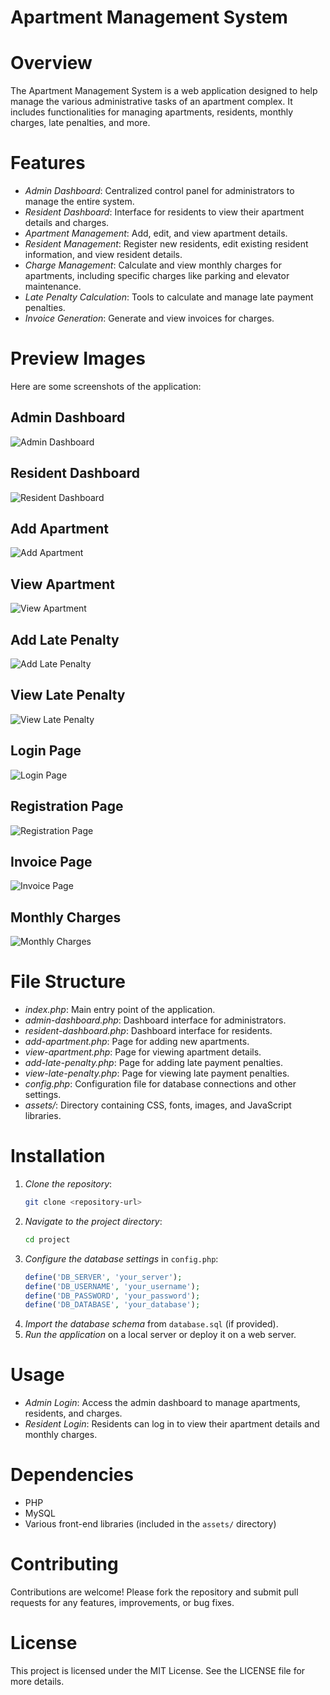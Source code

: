 # Apartment Management System

# Overview
The Apartment Management System is a web application designed to help manage the various administrative tasks of an apartment complex. It includes functionalities for managing apartments, residents, monthly charges, late penalties, and more.

# Features
- *Admin Dashboard*: Centralized control panel for administrators to manage the entire system.
- *Resident Dashboard*: Interface for residents to view their apartment details and charges.
- *Apartment Management*: Add, edit, and view apartment details.
- *Resident Management*: Register new residents, edit existing resident information, and view resident details.
- *Charge Management*: Calculate and view monthly charges for apartments, including specific charges like parking and elevator maintenance.
- *Late Penalty Calculation*: Tools to calculate and manage late payment penalties.
- *Invoice Generation*: Generate and view invoices for charges.

# Preview Images
Here are some screenshots of the application:

## Admin Dashboard
![Admin Dashboard](assets/images/admin-dashboard.png)

## Resident Dashboard
![Resident Dashboard](assets/images/resident-dashboard.png)

## Add Apartment
![Add Apartment](assets/images/add-apartment.png)

## View Apartment
![View Apartment](assets/images/view-apartment.png)

## Add Late Penalty
![Add Late Penalty](assets/images/add-late-penalty.png)

## View Late Penalty
![View Late Penalty](assets/images/view-late-penalty.png)

## Login Page
![Login Page](assets/images/login.png)

## Registration Page
![Registration Page](assets/images/registration.png)

## Invoice Page
![Invoice Page](assets/images/invoice.png)

## Monthly Charges
![Monthly Charges](assets/images/monthly-charges.png)

# File Structure
- *index.php*: Main entry point of the application.
- *admin-dashboard.php*: Dashboard interface for administrators.
- *resident-dashboard.php*: Dashboard interface for residents.
- *add-apartment.php*: Page for adding new apartments.
- *view-apartment.php*: Page for viewing apartment details.
- *add-late-penalty.php*: Page for adding late payment penalties.
- *view-late-penalty.php*: Page for viewing late payment penalties.
- *config.php*: Configuration file for database connections and other settings.
- *assets/*: Directory containing CSS, fonts, images, and JavaScript libraries.

# Installation
1. *Clone the repository*:
    ```bash
    git clone <repository-url>
    ```
2. *Navigate to the project directory*:
    ```bash
    cd project
    ```
3. *Configure the database settings* in `config.php`:
    ```php
    define('DB_SERVER', 'your_server');
    define('DB_USERNAME', 'your_username');
    define('DB_PASSWORD', 'your_password');
    define('DB_DATABASE', 'your_database');
    ```
4. *Import the database schema* from `database.sql` (if provided).
5. *Run the application* on a local server or deploy it on a web server.

# Usage
- *Admin Login*: Access the admin dashboard to manage apartments, residents, and charges.
- *Resident Login*: Residents can log in to view their apartment details and monthly charges.

# Dependencies
- PHP
- MySQL
- Various front-end libraries (included in the `assets/` directory)

# Contributing
Contributions are welcome! Please fork the repository and submit pull requests for any features, improvements, or bug fixes.

# License
This project is licensed under the MIT License. See the LICENSE file for more details.
